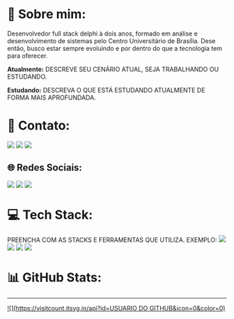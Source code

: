# 💫 Sobre mim:

Desenvolvedor full stack delphi à dois anos, formado em análise e desenvolvimento de sistemas pelo Centro Universitário de Brasília. Dese então, busco estar sempre evoluindo e por dentro do que a tecnologia tem para oferecer.  

**Atualmente:** DESCREVE SEU CENÁRIO ATUAL, SEJA TRABALHANDO OU ESTUDANDO.

**Estudando:** DESCREVA O QUE ESTÁ ESTUDANDO ATUALMENTE DE FORMA MAIS APROFUNDADA.


# 📧 Contato:

<a href="mailto:PREENCHA COM SEU EMAIL"><img src="https://img.shields.io/badge/Gmail-D14836?style=for-the-badge&logo=gmail&logoColor=white"/><a/>
<a href="PREENCHA COM O LINK DO SEU LINKEDIN"><img src="https://img.shields.io/badge/LinkedIn-0077B5?style=for-the-badge&logo=linkedin&logoColor=white"/><a/>
<a href="https://wa.me/+55 PREENCHA COM O SEU TELEFONE COM DDD"><img src="https://img.shields.io/badge/WhatsApp-25D366?style=for-the-badge&logo=whatsapp&logoColor=white"/><a/>

## 🌐 Redes Sociais:
<a href="PREENCHA COM O LINK DO SEU INSTAGRAM SE POSSUIR"><img src="https://img.shields.io/badge/Instagram-E4405F?style=for-the-badge&logo=instagram&logoColor=white"/><a/>
<a href="PREENCHA COM O LINK DO SEU TWITTER SE POSSUIR"><img src="https://img.shields.io/badge/Twitter-1DA1F2?style=for-the-badge&logo=twitter&logoColor=white"/><a/>
<a href="PREENCHA COM O LINK DO SEU YOUTUBE SE POSSUIR"><img src="https://img.shields.io/badge/YouTube-FF0000?style=for-the-badge&logo=youtube&logoColor=white"/><a/>

# 💻 Tech Stack:

PREENCHA COM AS STACKS E FERRAMENTAS QUE UTILIZA. EXEMPLO:
<img src="https://img.shields.io/badge/Android-3DDC84?style=for-the-badge&logo=android&logoColor=white"/> <img src="https://img.shields.io/badge/Kotlin-0095D5?&style=for-the-badge&logo=kotlin&logoColor=white"/>
<img src="https://img.shields.io/badge/Android_Studio-3DDC84?style=for-the-badge&logo=android-studio&logoColor=white"/>
<img src="https://img.shields.io/badge/GitHub-100000?style=for-the-badge&logo=github&logoColor=white"/>

# 📊 GitHub Stats:

---
[![](https://visitcount.itsvg.in/api?id=USUARIO DO GITHUB&icon=0&color=0)](https://visitcount.itsvg.in)
